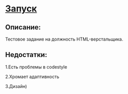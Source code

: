 # [Запуск](https://fosofou.github.io/iPOS-/)

## Описание:
Тестовое задание на должность HTML-верстальщика.

## Недостатки:
1.Есть проблемы в codestylе

2.Хромает адаптивность

3.Дизайн)





